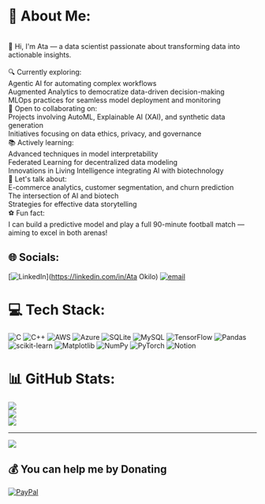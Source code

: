 # 💫 About Me:
<br>👋 Hi, I'm Ata — a data scientist passionate about transforming data into actionable insights.<br><br>🔍 Currently exploring:<br>Agentic AI for automating complex workflows<br>Augmented Analytics to democratize data-driven decision-making<br>MLOps practices for seamless model deployment and monitoring<br>🤝 Open to collaborating on:<br>Projects involving AutoML, Explainable AI (XAI), and synthetic data generation<br>Initiatives focusing on data ethics, privacy, and governance<br>📚 Actively learning:<br>Advanced techniques in model interpretability<br>Federated Learning for decentralized data modeling<br>Innovations in Living Intelligence integrating AI with biotechnology<br>💬 Let's talk about:<br>E-commerce analytics, customer segmentation, and churn prediction<br>The intersection of AI and biotech<br>Strategies for effective data storytelling<br>⚽ Fun fact:<br>I can build a predictive model and play a full 90-minute football match — aiming to excel in both arenas!


## 🌐 Socials:
[![LinkedIn](https://img.shields.io/badge/LinkedIn-%230077B5.svg?logo=linkedin&logoColor=white)](https://linkedin.com/in/Ata Okilo) [![email](https://img.shields.io/badge/Email-D14836?logo=gmail&logoColor=white)](mailto:ataaranyeokilo@gmail.com) 

# 💻 Tech Stack:
![C](https://img.shields.io/badge/c-%2300599C.svg?style=for-the-badge&logo=c&logoColor=white) ![C++](https://img.shields.io/badge/c++-%2300599C.svg?style=for-the-badge&logo=c%2B%2B&logoColor=white) ![AWS](https://img.shields.io/badge/AWS-%23FF9900.svg?style=for-the-badge&logo=amazon-aws&logoColor=white) ![Azure](https://img.shields.io/badge/azure-%230072C6.svg?style=for-the-badge&logo=microsoftazure&logoColor=white) ![SQLite](https://img.shields.io/badge/sqlite-%2307405e.svg?style=for-the-badge&logo=sqlite&logoColor=white) ![MySQL](https://img.shields.io/badge/mysql-4479A1.svg?style=for-the-badge&logo=mysql&logoColor=white) ![TensorFlow](https://img.shields.io/badge/TensorFlow-%23FF6F00.svg?style=for-the-badge&logo=TensorFlow&logoColor=white) ![Pandas](https://img.shields.io/badge/pandas-%23150458.svg?style=for-the-badge&logo=pandas&logoColor=white) ![scikit-learn](https://img.shields.io/badge/scikit--learn-%23F7931E.svg?style=for-the-badge&logo=scikit-learn&logoColor=white) ![Matplotlib](https://img.shields.io/badge/Matplotlib-%23ffffff.svg?style=for-the-badge&logo=Matplotlib&logoColor=black) ![NumPy](https://img.shields.io/badge/numpy-%23013243.svg?style=for-the-badge&logo=numpy&logoColor=white) ![PyTorch](https://img.shields.io/badge/PyTorch-%23EE4C2C.svg?style=for-the-badge&logo=PyTorch&logoColor=white) ![Notion](https://img.shields.io/badge/Notion-%23000000.svg?style=for-the-badge&logo=notion&logoColor=white)
# 📊 GitHub Stats:
![](https://github-readme-stats.vercel.app/api?username=ataaranyeokilo&theme=dark&hide_border=false&include_all_commits=false&count_private=false)<br/>
![](https://nirzak-streak-stats.vercel.app/?user=ataaranyeokilo&theme=dark&hide_border=false)<br/>
![](https://github-readme-stats.vercel.app/api/top-langs/?username=ataaranyeokilo&theme=dark&hide_border=false&include_all_commits=false&count_private=false&layout=compact)

---
[![](https://visitcount.itsvg.in/api?id=ataaranyeokilo&icon=0&color=0)](https://visitcount.itsvg.in)

  ## 💰 You can help me by Donating
  [![PayPal](https://img.shields.io/badge/PayPal-00457C?style=for-the-badge&logo=paypal&logoColor=white)](https://paypal.me/ataaranyeokilo@gmail.com) 

  
<!-- Proudly created with GPRM ( https://gprm.itsvg.in ) -->
